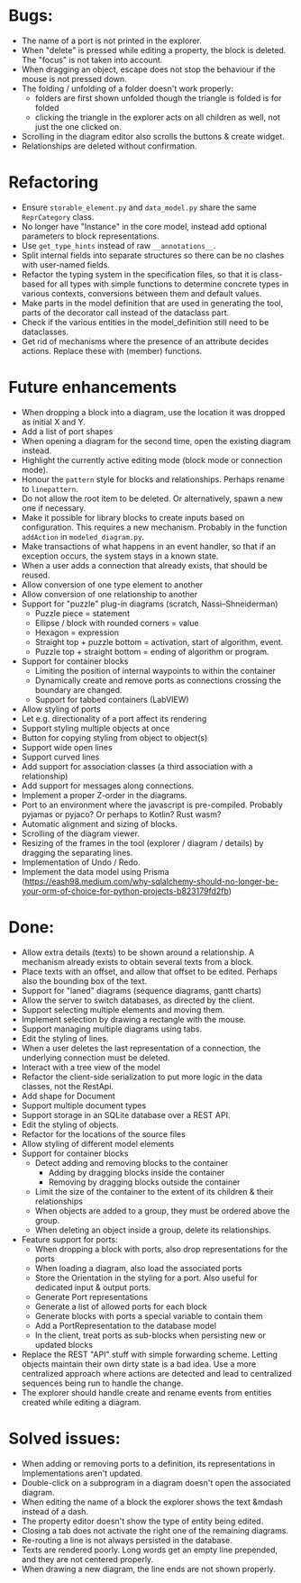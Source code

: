 

# Bugs:
* The name of a port is not printed in the explorer.
* When "delete" is pressed while editing a property, the block is deleted. The "focus" is not taken into account.
* When dragging an object, escape does not stop the behaviour if the mouse is not pressed down.
* The folding / unfolding of a folder doesn't work properly:
  * folders are first shown unfolded though the triangle is folded
    is for folded
  * clicking the triangle in the explorer acts on all children as well, not just the one clicked on.
* Scrolling in the diagram editor also scrolls the buttons & create widget.
* Relationships are deleted without confirmation.

# Refactoring
* Ensure `storable_element.py` and `data_model.py` share the same `ReprCategory` class.
* No longer have "Instance" in the core model, instead add optional parameters to block representations.
* Use `get_type_hints` instead of raw `__annotations__`.
* Split internal fields into separate structures so there can be no clashes with user-named fields.
* Refactor the typing system in the specification files, so that it is class-based for all types with
  simple functions to determine concrete types in various contexts, conversions between them and default values.
* Make parts in the model definition that are used in generating the tool, parts of the decorator call
  instead of the dataclass part.
* Check if the various entities in the model_definition still need to be dataclasses.
* Get rid of mechanisms where the presence of an attribute decides actions. Replace these with (member) functions.

# Future enhancements
* When dropping a block into a diagram, use the location it was dropped as initial X and Y.
* Add a list of port shapes
* When opening a diagram for the second time, open the existing diagram instead.
* Highlight the currently active editing mode (block mode or connection mode).
* Honour the `pattern` style for blocks and relationships. Perhaps rename to `linepattern`.
* Do not allow the root item to be deleted. Or alternatively, spawn a new one if necessary.
* Make it possible for library blocks to create inputs based on configuration. This requires a new mechanism.
  Probably in the function `addAction` in `modeled_diagram.py`.
* Make transactions of what happens in an event handler, so that if an exception occurs, the system stays in a known 
  state.
* When a user adds a connection that already exists, that should be reused.
* Allow conversion of one type element to another
* Allow conversion of one relationship to another
* Support for "puzzle" plug-in diagrams (scratch, Nassi–Shneiderman)
  * Puzzle piece = statement
  * Ellipse / block with rounded corners = value
  * Hexagon = expression
  * Straight top + puzzle bottom = activation, start of algorithm, event.
  * Puzzle top + straight bottom = ending of algorithm or program.
* Support for container blocks
  * Limiting the position of internal waypoints to within the container
  * Dynamically create and remove ports as connections crossing the boundary are changed.
  * Support for tabbed containers (LabVIEW)
* Allow styling of ports
* Let e.g. directionality of a port affect its rendering
* Support styling multiple objects at once
* Button for copying styling from object to object(s)
* Support wide open lines
* Support curved lines
* Add support for association classes (a third association with a relationship)
* Add support for messages along connections.
* Implement a proper Z-order in the diagrams.
* Port to an environment where the javascript is pre-compiled. Probably pyjamas or pyjaco? Or perhaps to Kotlin? Rust wasm?
* Automatic alignment and sizing of blocks.
* Scrolling of the diagram viewer.
* Resizing of the frames in the tool (explorer / diagram / details) by dragging the separating lines.
* Implementation of Undo / Redo.
* Implement the data model using Prisma (https://eash98.medium.com/why-sqlalchemy-should-no-longer-be-your-orm-of-choice-for-python-projects-b823179fd2fb)



# Done:
* Allow extra details (texts) to be shown around a relationship.
  A mechanism already exists to obtain several texts from a block.
* Place texts with an offset, and allow that offset to be edited. Perhaps also the bounding box of the text.
* Support for "laned" diagrams (sequence diagrams, gantt charts)
* Allow the server to switch databases, as directed by the client.
* Support selecting multiple elements and moving them.
* Implement selection by drawing a rectangle with the mouse.
* Support managing multiple diagrams using tabs.
* Edit the styling of lines.
* When a user deletes the last representation of a connection, the underlying connection must be deleted.
* Interact with a tree view of the model
* Refactor the client-side serialization to put more logic in the data classes, not the RestApi.
* Add shape for Document
* Support multiple document types
* Support storage in an SQLite database over a REST API.
* Edit the styling of objects.
* Refactor for the locations of the source files
* Allow styling of different model elements
* Support for container blocks
  * Detect adding and removing blocks to the container
    * Adding by dragging blocks inside the container
    * Removing by dragging blocks outside the container
  * Limit the size of the container to the extent of its children & their relationships
  * When objects are added to a group, they must be ordered above the group.
  * When deleting an object inside a group, delete its relationships.
* Feature support for ports:
  - When dropping a block with ports, also drop representations for the ports
  - When loading a diagram, also load the associated ports
  - Store the Orientation in the styling for a port. Also useful for dedicated input & output ports.
  - Generate Port representations
  - Generate a list of allowed ports for each block
  - Generate blocks with ports a special variable to contain them
  - Add a PortRepresentation to the database model
  - In the client, treat ports as sub-blocks when persisting new or updated blocks
* Replace the REST "API" stuff with simple forwarding scheme. Letting objects maintain their own dirty state is a bad idea.
  Use a more centralized approach where actions are detected and lead to centralized sequences being run to handle the change.
* The explorer should handle create and rename events from entities created while editing a diagram.



# Solved issues:
* When adding or removing ports to a definition, its representations in Implementations aren't updated.
* Double-click on a subprogram in a diagram doesn't open the associated diagram.
* When editing the name of a block the explorer shows the text &mdash instead of a dash.
* The property editor doesn't show the type of entity being edited.
* Closing a tab does not activate the right one of the remaining diagrams.
* Re-routing a line is not always persisted in the database.
* Texts are rendered poorly. Long words get an empty line prepended, and they are not centered properly.
* When drawing a new diagram, the line ends are not shown properly.
